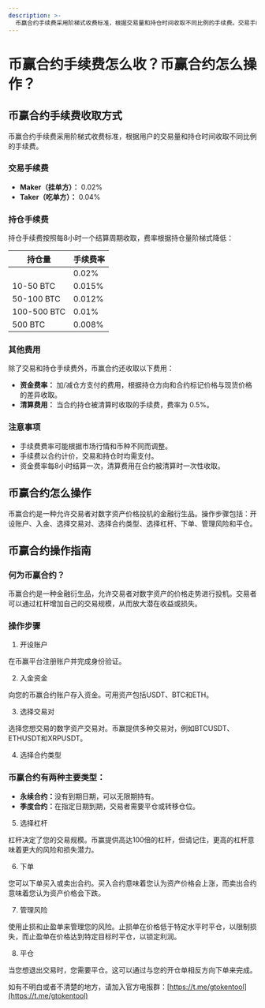 ```yaml
---
description: >-
  币赢合约手续费采用阶梯式收费标准，根据交易量和持仓时间收取不同比例的手续费。交易手续费：maker：0.02%；taker：0.04%。持仓手续费：按照每8小时结算周期收取，持仓量越大费率越低，范围从0.02%到0.008%。此外，还收取资金费率和清算费用。
---
```


# 币赢合约手续费怎么收？币赢合约怎么操作？

## 币赢合约手续费收取方式

币赢合约手续费采用阶梯式收费标准，根据用户的交易量和持仓时间收取不同比例的手续费。

### 交易手续费

* **Maker（挂单方）：** 0.02%
* **Taker（吃单方）：** 0.04%

### 持仓手续费

持仓手续费按照每8小时一个结算周期收取，费率根据持仓量阶梯式降低：



| 持仓量         | 手续费率   |
| ----------- | ------ |
|             | 0.02%  |
| 10-50 BTC   | 0.015% |
| 50-100 BTC  | 0.012% |
| 100-500 BTC | 0.01%  |
| 500 BTC     | 0.008% |

### 其他费用

除了交易和持仓手续费外，币赢合约还收取以下费用：

* **资金费率：** 加/减仓方支付的费用，根据持仓方向和合约标记价格与现货价格的差异收取。
* **清算费用：** 当合约持仓被清算时收取的手续费，费率为 0.5%。

### 注意事项

* 手续费费率可能根据市场行情和币种不同而调整。
* 手续费以合约计价，交易和持仓时均需支付。
* 资金费率每8小时结算一次，清算费用在合约被清算时一次性收取。

## 币赢合约怎么操作

币赢合约是一种允许交易者对数字资产价格投机的金融衍生品。操作步骤包括：开设账户、入金、选择交易对、选择合约类型、选择杠杆、下单、管理风险和平仓。

## 币赢合约操作指南

### 何为币赢合约？

币赢合约是一种金融衍生品，允许交易者对数字资产的价格走势进行投机。交易者可以通过杠杆增加自己的交易规模，从而放大潜在收益或损失。

### 操作步骤

1. 开设账户

在币赢平台注册账户并完成身份验证。

2. 入金资金

向您的币赢合约账户存入资金。可用资产包括USDT、BTC和ETH。

3. 选择交易对

选择您想交易的数字资产交易对。币赢提供多种交易对，例如BTCUSDT、ETHUSDT和XRPUSDT。

4. 选择合约类型

### 币赢合约有两种主要类型：

* **永续合约：**&#x6CA1;有到期日期，可以无限期持有。
* **季度合约：**&#x5728;指定日期到期，交易者需要平仓或转移仓位。

5. 选择杠杆

杠杆决定了您的交易规模。币赢提供高达100倍的杠杆，但请记住，更高的杠杆意味着更大的风险和损失潜力。

6. 下单

您可以下单买入或卖出合约。买入合约意味着您认为资产价格会上涨，而卖出合约意味着您认为资产价格会下跌。

7. 管理风险

使用止损和止盈单来管理您的风险。止损单在价格低于特定水平时平仓，以限制损失，而止盈单在价格达到特定目标时平仓，以锁定利润。

8. 平仓

当您想退出交易时，您需要平仓。这可以通过与您的开仓单相反方向下单来完成。

如有不明白或者不清楚的地方，请加入官方电报群：[https://t.me/gtokentool](https://t.me/gtokentool)
